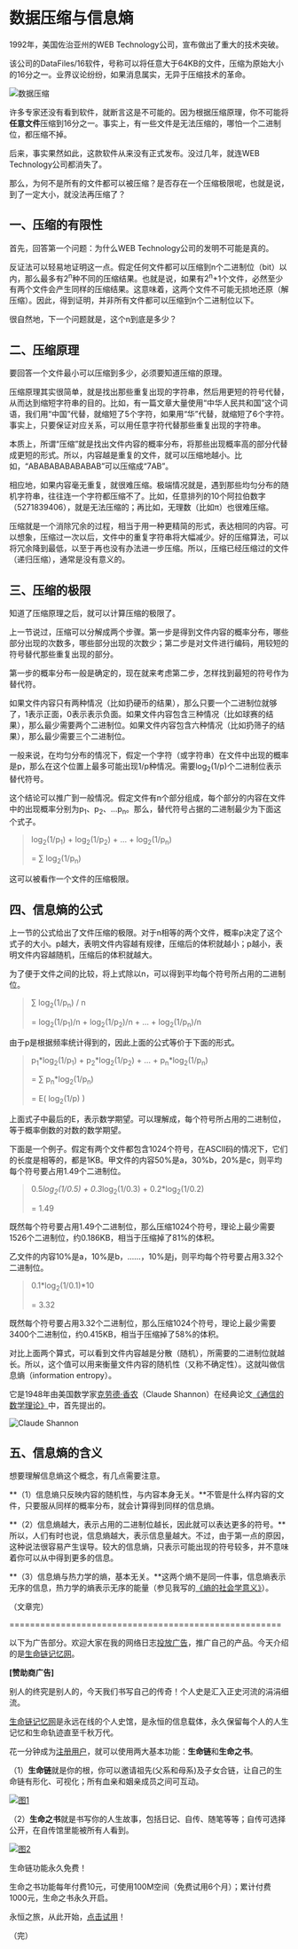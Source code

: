 # 数据压缩与信息熵

1992年，美国佐治亚州的WEB Technology公司，宣布做出了重大的技术突破。

该公司的DataFiles/16软件，号称可以将任意大于64KB的文件，压缩为原始大小的16分之一。业界议论纷纷，如果消息属实，无异于压缩技术的革命。

![数据压缩](http://image.beekka.com/blog/2014/bg2014090603.jpg)

许多专家还没有看到软件，就断言这是不可能的。因为根据压缩原理，你不可能将**任意文件**压缩到16分之一。事实上，有一些文件是无法压缩的，哪怕一个二进制位，都压缩不掉。

后来，事实果然如此，这款软件从来没有正式发布。没过几年，就连WEB Technology公司都消失了。

那么，为何不是所有的文件都可以被压缩？是否存在一个压缩极限呢，也就是说，到了一定大小，就没法再压缩了？

## 一、压缩的有限性

首先，回答第一个问题：为什么WEB Technology公司的发明不可能是真的。

反证法可以轻易地证明这一点。假定任何文件都可以压缩到n个二进制位（bit）以内，那么最多有2<sup>n</sup>种不同的压缩结果。也就是说，如果有2<sup>n</sup>+1个文件，必然至少有两个文件会产生同样的压缩结果。这意味着，这两个文件不可能无损地还原（解压缩）。因此，得到证明，并非所有文件都可以压缩到n个二进制位以下。

很自然地，下一个问题就是，这个n到底是多少？

## 二、压缩原理

要回答一个文件最小可以压缩到多少，必须要知道压缩的原理。

压缩原理其实很简单，就是找出那些重复出现的字符串，然后用更短的符号代替，从而达到缩短字符串的目的。比如，有一篇文章大量使用“中华人民共和国”这个词语，我们用“中国”代替，就缩短了5个字符，如果用“华”代替，就缩短了6个字符。事实上，只要保证对应关系，可以用任意字符代替那些重复出现的字符串。

本质上，所谓“压缩”就是找出文件内容的概率分布，将那些出现概率高的部分代替成更短的形式。所以，内容越是重复的文件，就可以压缩地越小。比如，“ABABABABABABAB”可以压缩成“7AB”。

相应地，如果内容毫无重复，就很难压缩。极端情况就是，遇到那些均匀分布的随机字符串，往往连一个字符都压缩不了。比如，任意排列的10个阿拉伯数字（5271839406），就是无法压缩的；再比如，无理数（比如π）也很难压缩。

压缩就是一个消除冗余的过程，相当于用一种更精简的形式，表达相同的内容。可以想象，压缩过一次以后，文件中的重复字符串将大幅减少。好的压缩算法，可以将冗余降到最低，以至于再也没有办法进一步压缩。所以，压缩已经压缩过的文件（递归压缩），通常是没有意义的。

## 三、压缩的极限

知道了压缩原理之后，就可以计算压缩的极限了。

上一节说过，压缩可以分解成两个步骤。第一步是得到文件内容的概率分布，哪些部分出现的次数多，哪些部分出现的次数少；第二步是对文件进行编码，用较短的符号替代那些重复出现的部分。

第一步的概率分布一般是确定的，现在就来考虑第二步，怎样找到最短的符号作为替代符。

如果文件内容只有两种情况（比如扔硬币的结果），那么只要一个二进制位就够了，1表示正面，0表示表示负面。如果文件内容包含三种情况（比如球赛的结果），那么最少需要两个二进制位。如果文件内容包含六种情况（比如扔筛子的结果），那么最少需要三个二进制位。

一般来说，在均匀分布的情况下，假定一个字符（或字符串）在文件中出现的概率是p，那么在这个位置上最多可能出现1/p种情况。需要log<sub>2</sub>(1/p)个二进制位表示替代符号。

这个结论可以推广到一般情况。假定文件有n个部分组成，每个部分的内容在文件中的出现概率分别为p<sub>1</sub>、p<sub>2</sub>、...p<sub>n</sub>。那么，替代符号占据的二进制最少为下面这个式子。

> log<sub>2</sub>(1/p<sub>1</sub>) + log<sub>2</sub>(1/p<sub>2</sub>) + ... + log<sub>2</sub>(1/p<sub>n</sub>)
> 
> = ∑ log<sub>2</sub>(1/p<sub>n</sub>)

这可以被看作一个文件的压缩极限。

## 四、信息熵的公式

上一节的公式给出了文件压缩的极限。对于n相等的两个文件，概率p决定了这个式子的大小。p越大，表明文件内容越有规律，压缩后的体积就越小；p越小，表明文件内容越随机，压缩后的体积就越大。

为了便于文件之间的比较，将上式除以n，可以得到平均每个符号所占用的二进制位。

> ∑ log<sub>2</sub>(1/p<sub>n</sub>) / n
> 
> = log<sub>2</sub>(1/p<sub>1</sub>)/n + log<sub>2</sub>(1/p<sub>2</sub>)/n + ... + log<sub>2</sub>(1/p<sub>n</sub>)/n

由于p是根据频率统计得到的，因此上面的公式等价于下面的形式。

> p<sub>1</sub>*log<sub>2</sub>(1/p<sub>1</sub>) + p<sub>2</sub>*log<sub>2</sub>(1/p<sub>2</sub>) + ... + p<sub>n</sub>*log<sub>2</sub>(1/p<sub>n</sub>)
> 
> = ∑ p<sub>n</sub>*log<sub>2</sub>(1/p<sub>n</sub>)
> 
> = E( log<sub>2</sub>(1/p) )

上面式子中最后的E，表示数学期望。可以理解成，每个符号所占用的二进制位，等于概率倒数的对数的数学期望。

下面是一个例子。假定有两个文件都包含1024个符号，在ASCII码的情况下，它们的长度是相等的，都是1KB。甲文件的内容50%是a，30%b，20%是c，则平均每个符号要占用1.49个二进制位。

> 0.5*log<sub>2</sub>(1/0.5) + 0.3*log<sub>2</sub>(1/0.3) + 0.2*log<sub>2</sub>(1/0.2)
> 
> = 1.49

既然每个符号要占用1.49个二进制位，那么压缩1024个符号，理论上最少需要1526个二进制位，约0.186KB，相当于压缩掉了81%的体积。

乙文件的内容10%是a，10%是b，……，10%是j，则平均每个符号要占用3.32个二进制位。

> 0.1*log<sub>2</sub>(1/0.1)*10
> 
> = 3.32

既然每个符号要占用3.32个二进制位，那么压缩1024个符号，理论上最少需要3400个二进制位，约0.415KB，相当于压缩掉了58%的体积。

对比上面两个算式，可以看到文件内容越是分散（随机），所需要的二进制位就越长。所以，这个值可以用来衡量文件内容的随机性（又称不确定性）。这就叫做信息熵（information entropy）。

它是1948年由美国数学家[克劳德·香农](http://zh.wikipedia.org/wiki/%E5%85%8B%E5%8A%B3%E5%BE%B7%C2%B7%E9%A6%99%E5%86%9C)（Claude Shannon）在经典论文[《通信的数学理论》](http://cm.bell-labs.com/cm/ms/what/shannonday/shannon1948.pdf)中，首先提出的。

![Claude Shannon](http://image.beekka.com/blog/2014/bg2014090604.jpg)

## 五、信息熵的含义

想要理解信息熵这个概念，有几点需要注意。

**（1）信息熵只反映内容的随机性，与内容本身无关。**不管是什么样内容的文件，只要服从同样的概率分布，就会计算得到同样的信息熵。

**（2）信息熵越大，表示占用的二进制位越长，因此就可以表达更多的符号。**所以，人们有时也说，信息熵越大，表示信息量越大。不过，由于第一点的原因，这种说法很容易产生误导。较大的信息熵，只表示可能出现的符号较多，并不意味着你可以从中得到更多的信息。

**（3）信息熵与热力学的熵，基本无关。**这两个熵不是同一件事，信息熵表示无序的信息，热力学的熵表示无序的能量（参见我写的[《熵的社会学意义》](http://www.ruanyifeng.com/blog/2013/04/entropy.html)）。

（文章完）

=====================================================

<a id="sponsor"></a>

以下为广告部分。欢迎大家在我的网络日志[投放广告](http://www.ruanyifeng.com/ads.html)，推广自己的产品。今天介绍的是[生命链记忆网](http://memoryhere.com/?utm_source=ruanyifeng.com)。

**[赞助商广告]**

别人的终究是别人的，今天我们书写自己的传奇！个人史是汇入正史河流的涓涓细流。

[生命链记忆网](http://memoryhere.com/?utm_source=ruanyifeng.com)是永远在线的个人史馆，是永恒的信息载体，永久保留每个人的人生记忆和生命轨迹直至千秋万代。

花一分钟成为[注册用户](http://memoryhere.com/user/register)，就可以使用两大基本功能：**生命链**和**生命之书**。

（1）**生命链**就是你的根，你可以邀请祖先(父系和母系)及子女合链，让自己的生命链有形化、可视化；所有血亲和姻亲成员之间可互动。

[![图1](http://image.beekka.com/blog/2014/bg2014090607.small_.jpg)](http://image.beekka.com/blog/2014/bg2014090607-1.jpg)

（2）**生命之书**就是书写你的人生故事，包括日记、自传、随笔等等；自传可选择公开，在自传馆里能被所有人看到。

[![图2](http://image.beekka.com/blog/2014/bg2014090606.small_.jpg)](http://image.beekka.com/blog/2014/bg2014090606-1.jpg)

生命链功能永久免费！

生命之书功能每年付费10元，可使用100M空间（免费试用6个月）；累计付费1000元，生命之书永久开启。

永恒之旅，从此开始，[点击试用](http://memoryhere.com/user/register)！

（完）














